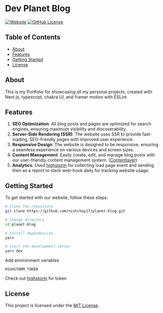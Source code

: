 # Dev Planet Blog

[![Website](https://img.shields.io/website?label=Website&url=https://planet-blog.vercel.app/)](https://planet-blog.vercel.app/) [![GitHub License](https://img.shields.io/github/license/nishchay17/planet-blog)](https://github.com/nishchay17/planet-blog/blob/main/LICENSE)


## Table of Contents

- [About](#about)
- [Features](#features)
- [Getting Started](#getting-started)
- [License](#license)

## About

This is my Portfolio for showcasing all my personal projects, created with Next js, typescript, chakra UI, and framer motion with ESLint 

## Features

1.  **SEO Optimization**: All blog posts and pages are optimized for search engines, ensuring maximum visibility and discoverability. 
2.  **Server-Side Rendering (SSR)**: The website uses SSR to provide fast-loading, SEO-friendly pages with improved user experience.
3. **Responsive Design**: The website is designed to be responsive, ensuring a seamless experience on various devices and screen sizes.
4. **Content Management**: Easily create, edit, and manage blog posts with our user-friendly content management system. ([Contentlayer](https://contentlayer.dev/))
5. **Analytics**: Used [highstorm](https://highstorm.app/) for collecting load page event and sending then as a report to slack web-hook daily for tracking website usage.

## Getting Started

To get started with our website, follow these steps:

```bash
# Clone the repository
git clone https://github.com/nishchay17/planet-blog.git

# Change directory
cd planet-blog

# Install dependencies
yarn

# Start the development server
yarn dev
```
Add environment variables
```
HIGHSTORM_TOKEN
```
Check out [highstorm](https://highstorm.app/) for token


## License

This project is licensed under the [MIT License](https://github.com/nishchay17/planet-blog/blob/main/LICENSE).
